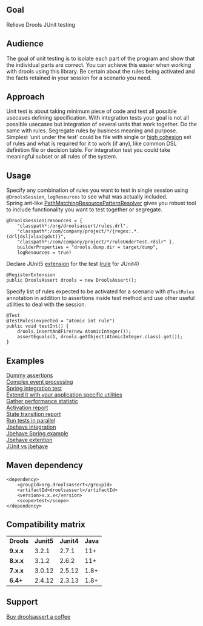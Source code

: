 ## Goal

Relieve Drools JUnit testing 

## Audience

The goal of unit testing is to isolate each part of the program and show that the individual parts are correct. You can achieve this easier when working with drools using this library. Be certain about the rules being activated and the facts retained in your session for a scenario you need.

## Approach

Unit test is about taking minimum piece of code and test all possible usecases defining specification. With integration tests your goal is not all possible usecases but integration of several units that work together. Do the same with rules. Segregate rules by business meaning and purpose. Simplest 'unit under the test' could be file with single or [high cohesion](https://stackoverflow.com/q/10830135/448078) set of rules and what is required for it to work (if any), like common DSL definition file or decision table. For integration test you could take meaningful subset or all rules of the system. 

## Usage

Specify any combination of rules you want to test in single session using `@DroolsSession`, `logResources` to see what was actually included.  
Spring ant-like [PathMatchingResourcePatternResolver](https://docs.spring.io/spring-framework/docs/current/javadoc-api/org/springframework/core/io/support/PathMatchingResourcePatternResolver.html) gives you robust tool to include functionality you want to test together or segregate.  

    @DroolsSession(resources = {
        "classpath*:/org/droolsassert/rules.drl",
        "classpath*:/com/company/project/*/{regex:.*.(drl|dsl|xlsx|gdst)}",
        "classpath*:/com/company/project/*/ruleUnderTest.rdslr" },
        builderProperties = "drools.dump.dir = target/dump",
        logResources = true)

Declare JUnit5 [extension](https://junit.org/junit5/docs/current/user-guide/#extensions) for the test ([rule](https://www.baeldung.com/junit-4-rules) for JUnit4)

    @RegisterExtension
    public DroolsAssert drools = new DroolsAssert();

Specify list of rules expected to be activated for a scenario with `@TestRules` annotation in addition to assertions inside test method and use other useful utilities to deal with the session.

    @Test
    @TestRules(expected = "atomic int rule")
    public void testInt() {
        drools.insertAndFire(new AtomicInteger());
        assertEquals(1, drools.getObject(AtomicInteger.class).get());
    }

## Examples

[Dummy assertions](https://github.com/droolsassert/droolsassert/wiki/Dummy-assertions)  
[Complex event processing](https://github.com/droolsassert/droolsassert/wiki/Complex-event-processing)  
[Spring integration test](https://github.com/droolsassert/droolsassert/wiki/Spring-integration-test)  
[Extend it with your application specific utilities](https://github.com/droolsassert/droolsassert/wiki/Extension-example)  
[Gather performance statistic](https://github.com/droolsassert/droolsassert/wiki/Performance-stats)  
[Activation report](https://github.com/droolsassert/droolsassert/wiki/Activation-report)  
[State transition report](https://github.com/droolsassert/droolsassert/wiki/State-transition-report)  
[Run tests in parallel](https://github.com/droolsassert/droolsassert/wiki/Parallel-run)  
[Jbehave integration](https://github.com/droolsassert/droolsassert/wiki/Jbehave-integration)  
[Jbehave Spring example](https://github.com/droolsassert/droolsassert/wiki/Jbehave-Spring-example)  
[Jbehave extention](https://github.com/droolsassert/droolsassert/wiki/Jbehave-extention)  
[JUnit vs jbehave](https://github.com/droolsassert/droolsassert/wiki/JUnit-vs-jbehave)  

## Maven dependency
    <dependency>
        <groupId>org.droolsassert</groupId>
        <artifactId>droolsassert</artifactId>
        <version>x.x.x</version>
        <scope>test</scope>
    </dependency>

## Compatibility matrix
<table style="border-spacing: 10px;">
    <tr><td><b>Drools</b></td><td><b>Junit5</b></td><td><b>Junit4</b></td><td><b>Java</b></td></tr>
    <tr><td><b>9.x.x</b></td><td>3.2.1</td><td>2.7.1</td><td>11+</td></tr>
    <tr><td><b>8.x.x</b></td><td>3.1.2</td><td>2.6.2</td><td>11+</td></tr>
    <tr><td><b>7.x.x</b></td><td>3.0.12</td><td>2.5.12</td><td>1.8+</td></tr>
    <tr><td><b>6.4+</b></td><td>2.4.12</td><td>2.3.13</td><td>1.8+</td></tr>
</table>

## Support
[Buy droolsassert a coffee](https://www.buymeacoffee.com/droolsassert)
